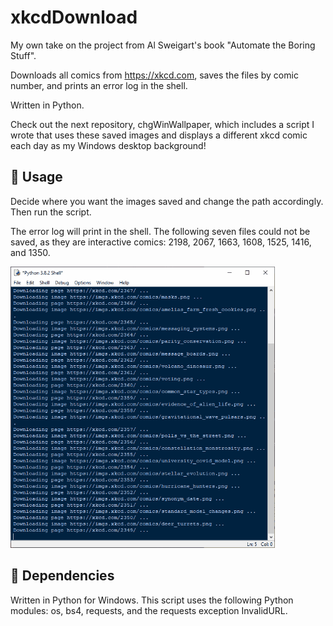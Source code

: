 # xkcdDownload
My own take on the project from Al Sweigart's book "Automate the Boring Stuff".

Downloads all comics from https://xkcd.com, saves the files by comic number, and prints an error log in the shell. 

Written in Python.

Check out the next repository, chgWinWallpaper, which includes a script I wrote that uses these saved images and displays a different xkcd comic each day as my Windows desktop background!

## :memo: Usage

Decide where you want the images saved and change the path accordingly. Then run the script.

The error log will print in the shell. The following seven files could not be saved, as they are interactive comics: 2198, 2067, 1663, 1608, 1525, 1416, and 1350.

![xkcdDownload.gif](img/xkcdDownload.gif)

## :snake: Dependencies

Written in Python for Windows. This script uses the following Python modules: os, bs4, requests, and the requests exception InvalidURL.
